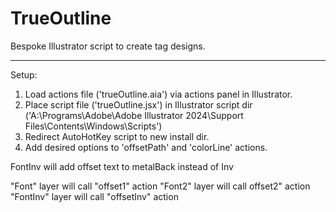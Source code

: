 # TrueOutline
Bespoke Illustrator script to create tag designs.

---
Setup:
1. Load actions file ('trueOutline.aia') via actions panel in Illustrator.
2. Place script file ('trueOutline.jsx') in Illustrator script dir ('A:\Programs\Adobe\Adobe Illustrator 2024\Support Files\Contents\Windows\Scripts')
3. Redirect AutoHotKey script to new install dir.
4. Add desired options to 'offsetPath' and 'colorLine' actions.

FontInv will add offset text to metalBack instead of Inv

"Font" layer will call "offset1" action
"Font2" layer will call offset2" action
"FontInv" layer will call "offsetInv" action
